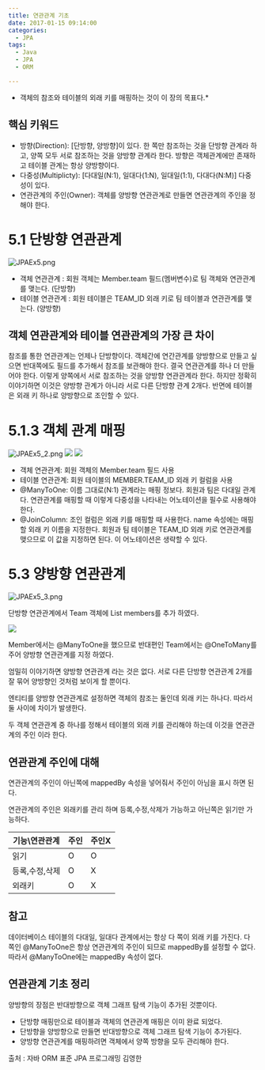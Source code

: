 ```yaml
---
title: 연관관계 기초
date: 2017-01-15 09:14:00
categories:
  - JPA
tags:
  - Java
  - JPA
  - ORM

---
```

* 객체의 참조와 테이블의 외래 키를 매핑하는 것이 이 장의 목표다.* 

## 핵심 키워드

* 방향(Direction): \[단방향, 양방향\]이 있다. 한 쪽만 참조하는 것을 단방향 관계라 하고, 양쪽 모두 서로 참조하는 것을 양방향 관계라 한다. 방향은 객체관계에만 존재하고 테이블 관계는 항상 양방향이다.
* 다중성(Multiplicty): \[다대일(N:1), 일대다(1:N), 일대일(1:1), 다대다(N:M)\] 다중성이 있다.
* 연관관계의 주인(Owner): 객체를 양방향 연관관계로 만들면 연관관계의 주인을 정해야 한다.
    
<!-- more -->
# 5.1 단방향 연관관계

![JPAEx5.png](https://lh3.googleusercontent.com/tsFHJw7DMbEwVx5FW6vnITNwv50vgWy3ZfSIvn6y4RLHDpZhf4Sjo9WUt-JqBJJt0iSm-RxLDe82Hi5nJ9Wg25oocilkdCUJETUn1WXPgG_djddhrulrVu5SKAqjkfPl3k4Wygce)

* 객체 연관관계 : 회원 객체는 Member.team 필드(멤버변수)로 팀 객체와 연관관계를 맺는다. (단방향)
* 테이블 연관관계 : 회원 테이블은 TEAM_ID 외래 키로 팀 테이블과 연관관계를 맺는다. (양방향)

## 객체 연관관계와 테이블 연관관계의 가장 큰 차이

참조를 통한 연관관계는 언제나 단방향이다. 객체간에 연간관계를 양방향으로 만들고 싶으면 반대쪽에도 필드를 추가해서 참조를 보관해야 한다. 결국 연관관계를 하나 더 만들어야 한다. 이렇게 양쪽에서 서로 참조하는 것을 양방향 연관관계라 한다. 하지만 정확히 이야기하면 이것은 양방향 관계가 아니라 서로 다른 단방향 관계 2개다. 반면에 테이블은 외래 키 하나로 양방향으로 조인할 수 있다.

# 5.1.3 객체 관계 매핑

![JPAEx5_2.png](https://lh3.googleusercontent.com/LWQnn2t9XiTo3s50XQflfgaI9B7E2OLoAPa0EsjeagvTCE6PjJJPNd5an4J9M52jtbamTVvZKT1llzxGTF9xdzwoUgTskIUzUVkq2fXjMDdFeVrA4sjAI7gsedrZ6wOtGkCieeYC)
![](https://lh6.googleusercontent.com/L5TGN1r-Or_T4pR2vmq0mBuYU5p3-8ThfT3HlaCHesUQBQWInBv4pV5McTSEQA8zRLYlm3h3dICuB3Zh2TdXhSr0x2cRuumbPUDD_Q_amhj3hWu7AmNQsRyIENUUShArQ0hqfDYi)
![](https://lh5.googleusercontent.com/y_98NYwiMx3pdv1u2wvWtYPPaH9eUeD2cFcWRqk3aVpYUEmEZp9vYUia2p2vK-86KSoWmctsDErG2XXzopNNTXxi2ZdW3f5F2b9EwU1HTDa5G_8y5hgP8biXQNpfpRL97qgD_nNd)

* 객체 연관관계: 회원 객체의 Member.team 필드 사용
* 테이블 연관관계: 회원 테이블의 MEMBER.TEAM_ID 외래 키 컬럼을 사용
* @ManyToOne: 이름 그대로(N:1) 관계라는 매핑 정보다. 회원과 팀은 다대일 관계다. 연관관계를 매핑할 때 이렇게 다중성을 나타내는 어노테이션을 필수로 사용해야 한다.
* @JoinColumn: 조인 컬럼은 외래 키를 매핑할 때 사용한다. name 속성에는 매핑할 외래 키 이름을 지정한다. 회원과 팀 테이블은 TEAM_ID 외래 키로 연관관계를 맺으므로 이 값을 지정하면 된다. 이 어노테이션은 생략할 수 있다.

# 5.3 양방향 연관관계

![JPAEx5_3.png](https://lh6.googleusercontent.com/aCeR3Jrxq3Sd5B0hS-tgodsmKRi059sZ87CvdWL4M3ZSlv5tqbir_LWpBzu-qW9mPfN5C9IIT11FWv8cDlQzmvu8z5NUkK14JfICWqXvL7kTMruxqeMLN1k7rk0eOWsOlAWhGQcS)

단방향 연관관계에서 Team 객체에 List members를 추가 하였다.

![](https://lh5.googleusercontent.com/uqAY0CC6EHRRtWxO21DOJxbMJOjMTNPLcgHKpx1iqTpBR5D7qu2g5Mz8OHRo6KkX9olYlf8mwP5MG4VGqMvVYFAS_G-_RVE1inCzTlfBCdPbMxWIySH1NGI_9BL4nVsGaBQOJOJg)

Member에서는 @ManyToOne을 했으므로 반대편인 Team에서는 @OneToMany를 주어 양방향 연관관계를 지정 하였다.

엄밀히 이야기하면 양방향 연관관계 라는 것은 없다. 서로 다른 단방향 연관관계 2개를 잘 묶어 양방향인 것처럼 보이게 할 뿐이다.

엔티티를 양방향 연관관계로 설정하면 객체의 참조는 둘인데 외래 키는 하나다. 따라서 둘 사이에 차이가 발생한다.

두 객체 연관관계 중 하나를 정해서 테이블의 외래 키를 관리해야 하는데 이것을 연관관계의 주인 이라 한다.

## 연관관계 주인에 대해

연관관계의 주인이 아닌쪽에 mappedBy 속성을 넣어줘서 주인이 아님을 표시 하면 된다.

연관관계의 주인은 외래키를 관리 하며 등록,수정,삭제가 가능하고 아닌쪽은 읽기만 가능하다.

기능\\연관관계 | 주인 | 주인X
---|---|---
읽기|O|O
등록,수정,삭제|O|X
외래키|O|X

## 참고

데이터베이스 테이블의 다대일, 일대다 관계에서는 항상 다 쪽이 외래 키를 가진다. 다 쪽인 @ManyToOne은 항상 연관관계의 주인이 되므로 mappedBy를 설정할 수 없다. 따라서 @ManyToOne에는 mappedBy 속성이 없다.

## 연관관계 기초 정리

양방향의 장점은 반대방향으로 객체 그래프 탐색 기능이 추가된 것뿐이다.

* 단방향 매핑만으로 테이블과 객체의 연관관계 매핑은 이미 완료 되었다.
* 단방향을 양방향으로 만들면 반대방향으로 객체 그래프 탐색 기능이 추가된다.
* 양방향 연관관계를 매핑하려면 객체에서 양쪽 방향을 모두 관리해야 한다.

출처 : 자바 ORM 표준 JPA 프로그래밍 김영한
